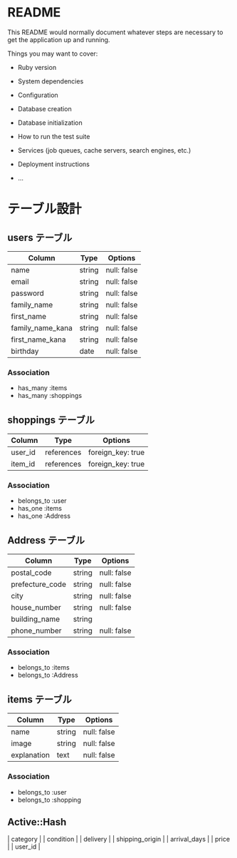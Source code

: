 # README

This README would normally document whatever steps are necessary to get the
application up and running.

Things you may want to cover:

* Ruby version

* System dependencies

* Configuration

* Database creation

* Database initialization

* How to run the test suite

* Services (job queues, cache servers, search engines, etc.)

* Deployment instructions

* ...

# テーブル設計

## users テーブル

| Column           | Type    | Options     |
| ---------------- | ------- | ----------- |
| name             | string  | null: false |
| email            | string  | null: false |
| password         | string  | null: false |
| family_name      | string  | null: false |
| first_name       | string  | null: false |
| family_name_kana | string  | null: false |
| first_name_kana  | string  | null: false |
| birthday​         | date    | null: false | 

### Association

- has_many :items
- has_many :shoppings


## shoppings テーブル

| Column          | Type       | Options           |
| --------------- | ---------- | ----------------- |
| user_id         | references | foreign_key: true |
| item_id​         | references | foreign_key: true | 

### Association

- belongs_to :user
- has_one    :items
- has_one    :Address


## Address テーブル

| Column          | Type       | Options           |
| --------------- | ---------- | ----------------- |
| postal_code     | string     | null: false       |
| prefecture_code | string     | null: false       |
| city            | string     | null: false       |
| house_number    | string     | null: false       |
| building_name   | string     |                   |
| phone_number    | string     | null: false       |

### Association

- belongs_to  :items
- belongs_to  :Address


## items テーブル

| Column          | Type        | Options           |
| --------------- | ----------- | ----------------- |
| name            |  string     | null: false       |
| image           |  string     | null: false       |
| explanation     |  text       | null: false       |

### Association

- belongs_to :user
- belongs_to :shopping


##  Active::Hash

| category        |
| condition       |
| delivery        |
| shipping_origin |
| arrival_days    |
| price           |
| user_id         |